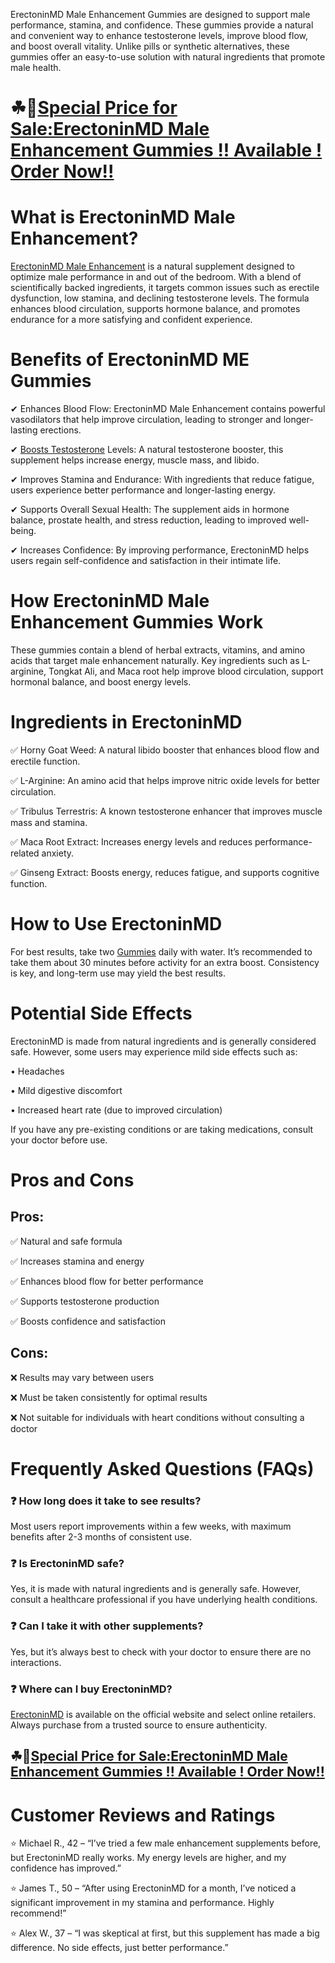 ErectoninMD Male Enhancement Gummies are designed to support male performance, stamina, and confidence. These gummies provide a natural and convenient way to enhance testosterone levels, improve blood flow, and boost overall vitality. Unlike pills or synthetic alternatives, these gummies offer an easy-to-use solution with natural ingredients that promote male health.

# ☘📣[Special Price for Sale:ErectoninMD Male Enhancement Gummies !! Available ! Order Now!!](https://rebrand.ly/erectoninmdgummies)

# What is ErectoninMD Male Enhancement?

[ErectoninMD Male Enhancement](https://www.facebook.com/erectoninmdmaleenhancement/) is a natural supplement designed to optimize male performance in and out of the bedroom. With a blend of scientifically backed ingredients, it targets common issues such as erectile dysfunction, low stamina, and declining testosterone levels. The formula enhances blood circulation, supports hormone balance, and promotes endurance for a more satisfying and confident experience.

# Benefits of ErectoninMD ME Gummies

✔ Enhances Blood Flow: ErectoninMD Male Enhancement contains powerful vasodilators that help improve circulation, leading to stronger and longer-lasting erections.

✔ [Boosts Testosterone](https://knowt.com/note/a188c8a6-cd79-419e-9e12-d2b37c0aea73/ErectoninMD-Male-Enhancement-Gummies-Ca) Levels: A natural testosterone booster, this supplement helps increase energy, muscle mass, and libido.

✔ Improves Stamina and Endurance: With ingredients that reduce fatigue, users experience better performance and longer-lasting energy.

✔ Supports Overall Sexual Health: The supplement aids in hormone balance, prostate health, and stress reduction, leading to improved well-being.

✔ Increases Confidence: By improving performance, ErectoninMD helps users regain self-confidence and satisfaction in their intimate life.

# How ErectoninMD Male Enhancement Gummies Work

These gummies contain a blend of herbal extracts, vitamins, and amino acids that target male enhancement naturally. Key ingredients such as L-arginine, Tongkat Ali, and Maca root help improve blood circulation, support hormonal balance, and boost energy levels.

# Ingredients in ErectoninMD

✅ Horny Goat Weed: A natural libido booster that enhances blood flow and erectile function.

✅ L-Arginine: An amino acid that helps improve nitric oxide levels for better circulation.

✅ Tribulus Terrestris: A known testosterone enhancer that improves muscle mass and stamina.

✅ Maca Root Extract: Increases energy levels and reduces performance-related anxiety.

✅ Ginseng Extract: Boosts energy, reduces fatigue, and supports cognitive function.

# How to Use ErectoninMD

For best results, take two [Gummies](https://www.facebook.com/erectoninmdgummies/) daily with water. It’s recommended to take them about 30 minutes before activity for an extra boost. Consistency is key, and long-term use may yield the best results.

# Potential Side Effects

ErectoninMD is made from natural ingredients and is generally considered safe. However, some users may experience mild side effects such as:

•	Headaches

•	Mild digestive discomfort

•	Increased heart rate (due to improved circulation)

If you have any pre-existing conditions or are taking medications, consult your doctor before use.

# Pros and Cons

## Pros:

✅ Natural and safe formula

✅ Increases stamina and energy

✅ Enhances blood flow for better performance

✅ Supports testosterone production

✅ Boosts confidence and satisfaction

## Cons:

❌ Results may vary between users

❌ Must be taken consistently for optimal results

❌ Not suitable for individuals with heart conditions without consulting a doctor

# Frequently Asked Questions (FAQs)

### ❓ How long does it take to see results?

Most users report improvements within a few weeks, with maximum benefits after 2-3 months of consistent use.

### ❓ Is ErectoninMD safe?

Yes, it is made with natural ingredients and is generally safe. However, consult a healthcare professional if you have underlying health conditions.

### ❓ Can I take it with other supplements?

Yes, but it’s always best to check with your doctor to ensure there are no interactions.

### ❓ Where can I buy ErectoninMD?

[ErectoninMD](https://www.facebook.com/erectoninmdmaleenhancement/) is available on the official website and select online retailers. Always purchase from a trusted source to ensure authenticity.

## ☘📣[Special Price for Sale:ErectoninMD Male Enhancement Gummies !! Available ! Order Now!!](https://rebrand.ly/erectoninmdgummies)

# Customer Reviews and Ratings

⭐ Michael R., 42 – “I’ve tried a few male enhancement supplements before, but ErectoninMD really works. My energy levels are higher, and my confidence has improved.”

⭐ James T., 50 – “After using ErectoninMD for a month, I’ve noticed a significant improvement in my stamina and performance. Highly recommend!”

⭐ Alex W., 37 – “I was skeptical at first, but this supplement has made a big difference. No side effects, just better performance.”

